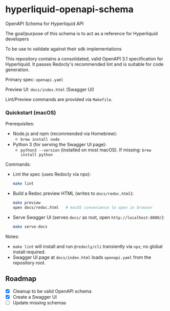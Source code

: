 # hyperliquid-openapi-schema

OpenAPI Schema for Hyperliquid API

The goal/purpose of this schema is to act as a reference for Hyperliquid developers

To be use to validate against their sdk implementations

This repository contains a consolidated, valid OpenAPI 3.1 specification for Hyperliquid. It passes Redocly's recommended lint and is suitable for code generation.

Primary spec: `openapi.yaml`

Preview UI: `docs/index.html` (Swagger UI)

Lint/Preview commands are provided via `Makefile`.

### Quickstart (macOS)

Prerequisites:
- Node.js and npm (recommended via Homebrew):
  - `brew install node`
- Python 3 (for serving the Swagger UI page):
  - `python3 --version` (installed on most macOS). If missing: `brew install python`

Commands:
- Lint the spec (uses Redocly via npx):
  ```bash
  make lint
  ```
- Build a Redoc preview HTML (writes to `docs/redoc.html`):
  ```bash
  make preview
  open docs/redoc.html   # macOS convenience to open in browser
  ```
- Serve Swagger UI (serves `docs/` as root, open `http://localhost:8080/`):
  ```bash
  make serve-docs
  ```

Notes:
- `make lint` will install and run `@redocly/cli` transiently via `npx`; no global install required.
- Swagger UI page at `docs/index.html` loads `openapi.yaml` from the repository root.

## Roadmap

- [x] Cleanup to be valid OpenAPI schema
- [x] Create a Swagger UI
- [ ] Update missing schemas
